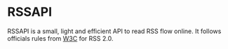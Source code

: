 # RSSAPI
RSSAPI is a small, light and efficient API to read RSS flow online.
It follows officials rules from [W3C](https://validator.w3.org/feed/docs/rss2.html) for RSS 2.0.
